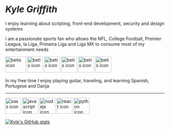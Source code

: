 # *Kyle Griffith*

<p> I enjoy learning about scripting, front-end development, security and design systems </p>

<p> I am a passionate sports fan who allows the NFL, College Football, Premier League, la Liga, Primeira Liga and Liga MX to consume most of my entertainment needs <p>
  
<p align="left">
<img src="https://cdn.freebiesupply.com/images/large/2x/tennessee-titans-logo-transparent.png" height="50" width="65" title="betis icon" />
<img src="https://upload.wikimedia.org/wikipedia/en/thumb/1/13/Real_betis_logo.svg/1200px-Real_betis_logo.svg.png" height="50" width="50" title="betis icon" />
<img src="https://upload.wikimedia.org/wikipedia/sco/thumb/5/53/Arsenal_FC.svg/1200px-Arsenal_FC.svg.png" height="50" width="50" title="betis icon" />  
<img src="https://upload.wikimedia.org/wikipedia/sco/thumb/f/f1/FC_Porto.svg/1200px-FC_Porto.svg.png" height="50" width="50" title="betis icon" />
<img src="https://upload.wikimedia.org/wikipedia/en/thumb/f/f0/Guadalajara_CD.svg/1200px-Guadalajara_CD.svg.png" height="50" width="50" title="betis icon" />
<img src="https://upload.wikimedia.org/wikipedia/commons/thumb/6/6f/Brasao_do_Sao_Paulo_Futebol_Clube.svg/2054px-Brasao_do_Sao_Paulo_Futebol_Clube.svg.png" height="50" width="50" title="betis icon" />
</p>

<p> In my free time I enjoy playing guitar, traveling, and learning Spanish, Portugese and Darija </p>

---

<p align="left">
<img src="https://upload.wikimedia.org/wikipedia/commons/thumb/9/96/Sass_Logo_Color.svg/1280px-Sass_Logo_Color.svg.png" height="50" width="50" title="sass icon" />
<img src="https://upload.wikimedia.org/wikipedia/commons/6/6a/JavaScript-logo.png" height="50" width="50" title="javascript icon" />
<img src="https://seeklogo.com/images/N/nodejs-logo-FBE122E377-seeklogo.com.png" height="50" width="50" title="nodejs icon" />
<img src="https://upload.wikimedia.org/wikipedia/commons/thumb/a/a7/React-icon.svg/2300px-React-icon.svg.png" height="50" width="50" title="react icon" /> <img src="https://upload.wikimedia.org/wikipedia/commons/thumb/c/c3/Python-logo-notext.svg/1869px-Python-logo-notext.svg.png" height="50" width="50" title="python icon" /> 
</p>



[![Kyle's GitHub stats](https://github-readme-stats.vercel.app/api?username=kyle-griffith&showicons=true&theme=dracula&count_private=true)](https://github.com/kyle-griffith/github-readme-stats)
